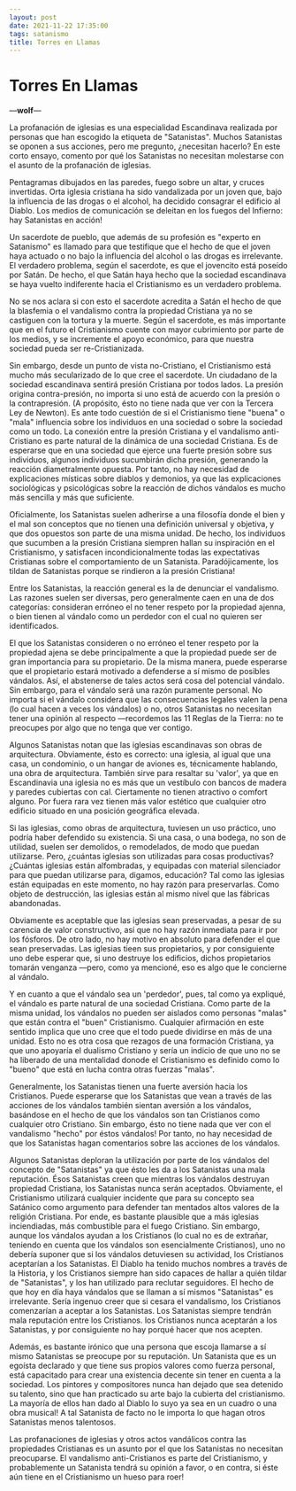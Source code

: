 ```yaml
---
layout: post
date: 2021-11-22 17:35:00
tags: satanismo
title: Torres en Llamas
---
```


# Torres En Llamas

—**wolf**—

La profanación de iglesias es una especialidad Escandinava realizada por personas que han escogido la etiqueta de "Satanistas". Muchos Satanistas se oponen a sus acciones, pero me pregunto, ¿necesitan hacerlo? En este corto ensayo, comento por qué los Satanistas no necesitan molestarse con el asunto de la profanación de iglesias.

Pentagramas dibujados en las paredes, fuego sobre un altar, y cruces invertidas. Orta iglesia cristiana ha sido vandalizada por un joven que, bajo la influencia de las drogas o el alcohol, ha decidido consagrar el edificio al Diablo. Los medios de comunicación se deleitan en los fuegos del Infierno: hay Satanistas en acción!

Un sacerdote de pueblo, que además de su profesión es "experto en Satanismo" es llamado para que testifique que el hecho de que el joven haya actuado o no bajo la influencia del alcohol o las drogas es irrelevante. El verdadero problema, según el sacerdote, es que el jovencito está poseído por Satán. De hecho, el que Satán haya hecho que la sociedad escandinava se haya vuelto indiferente hacia el Cristianismo es un verdadero problema.

No se nos aclara si con esto el sacerdote acredita a Satán el hecho de que la blasfemia o el vandalismo contra la propiedad Cristiana ya no se castiguen con la tortura y la muerte. Según el sacerdote, es más importante que en el futuro el Cristianismo cuente con mayor cubrimiento por parte de los medios, y se incremente el apoyo económico, para que nuestra sociedad pueda ser re-Cristianizada.

Sin embargo, desde un punto de vista no-Cristiano, el Cristianismo está mucho más secularizado de lo que cree el sacerdote. Un ciudadano de la sociedad escandinava sentirá presión Cristiana por todos lados. La presión origina contra-presión, no importa si uno está de acuerdo con la presión o la contrapresión. (A propósito, ésto no tiene nada que ver con la Tercera Ley de Newton). Es ante todo cuestión de si el Cristianismo tiene "buena" o "mala" influencia sobre los individuos en una sociedad o sobre la sociedad como un todo. La conexión entre la presión Cristiana y el vandalismo anti-Cristiano es parte natural de la dinámica de una sociedad Cristiana. Es de esperarse que en una sociedad que ejerce una fuerte presión sobre sus individuos, algunos individuos sucumbirán dicha presión, generando la reacción diametralmente opuesta. Por tanto, no hay necesidad de explicaciones místicas sobre diablos y demonios, ya que las explicaciones sociológicas y psicológicas sobre la reacción de dichos vándalos es mucho más sencilla y más que suficiente.

Oficialmente, los Satanistas suelen adherirse a una filosofía donde el bien y el mal son conceptos que no tienen una definición universal y objetiva, y que dos opuestos son parte de una misma unidad. De hecho, los individuos que sucumben a la presión Cristiana siempren hallan su inspiración en el Cristianismo, y satisfacen incondicionalmente todas las expectativas Cristianas sobre el comportamiento de un Satanista. Paradójicamente, los tildan de Satanistas porque se rindieron a la presión Cristiana!

Entre los Satanistas, la reacción general es la de denunciar el vandalismo. Las razones suelen ser diversas, pero generalmente caen en una de dos categorías: consideran erróneo el no tener respeto por la propiedad ajenna, o bien tienen al vándalo como un perdedor con el cual no quieren ser identificados.

El que los Satanistas consideren o no erróneo el tener respeto por la propiedad ajena se debe principalmente a que la propiedad puede ser de gran importancia para su propietario. De la misma manera, puede esperarse que el propietario estará motivado a defenderse a sí mismo de posibles vándalos. Así, el abstenerse de tales actos será cosa del potencial vándalo. Sin embargo, para el vándalo será una razón puramente personal. No importa si el vándalo considera que las consecuencias legales valen la pena (lo cual hacen a veces los vándalos) o no, otros Satanistas no necesitan tener una opinión al respecto —recordemos las 11 Reglas de la Tierra: no te preocupes por algo que no tenga que ver contigo.

Algunos Satanistas notan que las iglesias escandinavas son obras de arquitectura. Obviamente, ésto es correcto: una iglesia, al igual que una casa, un condominio, o un hangar de aviones es, técnicamente hablando, una obra de arquitectura. También sirve para resaltar su 'valor', ya que en Escandinavia una iglesia no es más que un vestíbulo con bancos de madera y paredes cubiertas con cal. Ciertamente no tienen atractivo o comfort alguno. Por fuera rara vez tienen más valor estético que cualquier otro edificio situado en una posición geográfica elevada.

Si las iglesias, como obras de arquitectura, tuviesen un uso práctico, uno podría haber defendido su existencia. Si una casa, o una bodega, no son de utilidad, suelen ser demolidos, o remodelados, de modo que puedan utilizarse. Pero, ¿cuántas iglesias son utilizadas para cosas productivas? ¿Cuántas iglesias están alfombradas, y equipadas con material silenciador para que puedan utilizarse para, digamos, educación? Tal como las iglesias están equipadas en este momento, no hay razón para preservarlas. Como objeto de destrucción, las iglesias están al mismo nivel que las fábricas abandonadas.

Obviamente es aceptable que las iglesias sean preservadas, a pesar de su carencia de valor constructivo, así que no hay razón inmediata para ir por los fósforos. De otro lado, no hay motivo en absoluto para defender el que sean preservadas. Las iglesias tieen sus propietarios, y por consiguiente uno debe esperar que, si uno destruye los edificios, dichos propietarios tomarán venganza —pero, como ya mencioné, eso es algo que le concierne al vándalo.

Y en cuanto a que el vándalo sea un 'perdedor', pues, tal como ya expliqué, el vándalo es parte natural de una sociedad Cristiana. Como parte de la misma unidad, los vándalos no pueden ser aislados como personas "malas" que están contra el "buen" Cristianismo. Cualquier afirmación en este sentido implica que uno cree que el todo puede dividirse en más de una unidad. Esto no es otra cosa que rezagos de una formación Cristiana, ya que uno apoyaría el dualismo Cristiano y sería un indicio de que uno no se ha liberado de una mentalidad donode el Cristianismo es definido como lo "bueno" que está en lucha contra otras fuerzas "malas".

Generalmente, los Satanistas tienen una fuerte aversión hacia los Cristianos. Puede esperarse que los Satanistas que vean a través de las acciones de los vándalos también sientan aversión a los vándalos, basándose en el hecho de que los vándalos son tan Cristianos como cualquier otro Cristiano. Sin embargo, ésto no tiene nada que ver con el vandalismo "hecho" por éstos vándalos! Por tanto, no hay necesidad de que los Satanistas hagan comentarios sobre las acciones de los vándalos.

Algunos Satanistas deploran la utilización por parte de los vándalos del concepto de "Satanistas" ya que ésto les da a los Satanistas una mala reputación. Ésos Satanistas creen que mientras los vándalos destruyan propiedad Cristiana, los Satanistas nunca serán aceptados. Obviamente, el Cristianismo utilizará cualquier incidente que para su concepto sea Satánico como argumento para defender tan mentados altos valores de la religión Cristiana. Por ende, es bastante plausible que a más iglesias inciendiadas, más combustible para el fuego Cristiano. Sin embargo, aunque los vándalos ayudan a los Cristianos (lo cual no es de extrañar, teniendo en cuenta que los vándalos son esencialmente Cristianos), uno no debería suponer que si los vándalos detuviesen su actividad, los Cristianos aceptarían a los Satanistas. El Diablo ha tenido muchos nombres a través de la Historia, y los Cristianos siempre han sido capaces de hallar a quién tildar de "Satanistas", y los han utilizado para reclutar seguidores. El hecho de que hoy en día haya vándalos que se llaman a sí mismos "Satanistas" es irrelevante. Sería ingenuo creer que si cesara el vandalismo, los Cristianos comenzarían a aceptar a los Satanistas. Los Satanistas siempre tendrán mala reputación entre los Cristianos. los Cristianos nunca aceptarán a los Satanistas, y por consiguiente no hay porqué hacer que nos acepten.

Además, es bastante irónico que una persona que escoja llamarse a sí mismo Satanistas se preocupe por su reputación. Un Satanista que es un egoísta declarado y que tiene sus propios valores como fuerza personal, está capacitado para crear una existencia decente sin tener en cuenta a la sociedad. Los pintores y compositores nunca han dejado que sea detenido su talento, sino que han practicado su arte bajo la cubierta del cristianismo. La mayoría de ellos han dado al Diablo lo suyo ya sea en un cuadro o una obra musical! A tal Satanista de facto no le importa lo que hagan otros Satanistas menos talentosos.

Las profanaciones de iglesias y otros actos vandálicos contra las propiedades Cristianas es un asunto por el que los Satanistas no necesitan preocuparse. El vandalismo anti-Cristianos es parte del Cristianismo, y probablemente un Satanista tendrá su opinión a favor, o en contra, si éste aún tiene en el Cristianismo un hueso para roer!